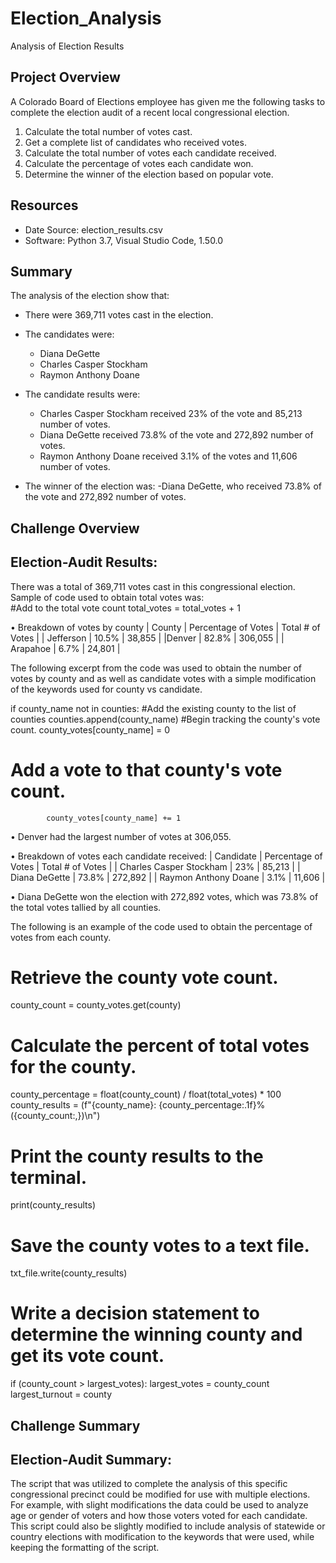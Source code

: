 # Election_Analysis
Analysis of Election Results 
## Project Overview
A Colorado Board of Elections employee has given me the following tasks to complete the election audit of a recent local congressional election. 

1. Calculate the total number of votes cast. 
2. Get a complete list of candidates who received votes. 
3. Calculate the total number of votes each candidate received. 
4. Calculate the percentage of votes each candidate won. 
5. Determine the winner of the election based on popular vote. 

## Resources
- Date Source: election_results.csv
- Software: Python 3.7, Visual Studio Code, 1.50.0

## Summary
The analysis of the election show that:
- There were 369,711 votes cast in the election. 

- The candidates were:
  - Diana DeGette
  - Charles Casper Stockham
  - Raymon Anthony Doane
  
- The candidate results were:
  - Charles Casper Stockham received 23% of the vote and 85,213 number of votes.
  - Diana DeGette received 73.8% of the vote and 272,892 number of votes. 
  - Raymon Anthony Doane received 3.1% of the votes and 11,606 number of votes. 
  
- The winner of the election was:
   -Diana DeGette, who received 73.8% of the vote and 272,892 number of votes.
   
 ## Challenge Overview

## Election-Audit Results:
There was a total of 369,711 votes cast in this congressional election.  Sample of code used to obtain total votes was:        
 #Add to the total vote count
        total_votes = total_votes + 1
        
•	Breakdown of votes by county
| County | Percentage of Votes | Total # of Votes |
| Jefferson	| 10.5%	| 38,855 |
|Denver	| 82.8% | 306,055 |
| Arapahoe | 6.7%	| 24,801 |

The following excerpt from the code was used to obtain the number of votes by county and as well as candidate votes with a simple modification of the keywords used for county vs candidate. 

if county_name not in counties:
            #Add the existing county to the list of counties
           counties.append(county_name)
            #Begin tracking the county's vote count.
            county_votes[county_name] = 0
   # Add a vote to that county's vote count.
            county_votes[county_name] += 1
            
•	Denver had the largest number of votes at 306,055.

•	Breakdown of votes each candidate received:
| Candidate	| Percentage of Votes	| Total # of Votes |
| Charles Casper Stockham	| 23%	| 85,213 |
| Diana DeGette	| 73.8%	| 272,892 |
| Raymon Anthony Doane | 3.1%	| 11,606 |

•	Diana DeGette won the election with 272,892 votes, which was 73.8% of the total votes tallied by all counties. 

The following is an example of the code used to obtain the percentage of votes from each county.
# Retrieve the county vote count.
county_count = county_votes.get(county)
# Calculate the percent of total votes for the county.
county_percentage = float(county_count) / float(total_votes) * 100
county_results = (f"{county_name}: {county_percentage:.1f}% ({county_count:,})\n")

#  Print the county results to the terminal.
print(county_results)
# Save the county votes to a text file.
txt_file.write(county_results)
#  Write a decision statement to determine the winning county and get its vote count.
if (county_count > largest_votes):
largest_votes = county_count
largest_turnout = county

## Challenge Summary
## Election-Audit Summary:

The script that was utilized to complete the analysis of this specific congressional precinct could be modified for use with multiple elections. For example, with slight modifications the data could be used to analyze age or gender of voters and how those voters voted for each candidate. This script could also be  slightly modified to include analysis of statewide or country elections with modification to the keywords that were used, while keeping the formatting of the script.

 
